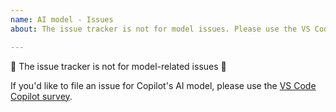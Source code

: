 ```yaml
---
name: AI model - Issues
about: The issue tracker is not for model issues. Please use the VS Code Copilot survey (https://aka.ms/vscode-copilot-survey).

---
```


🚨 The issue tracker is not for model-related issues 🚨

If you'd like to file an issue for Copilot's AI model, please use the [VS Code Copilot survey](https://aka.ms/vscode-copilot-survey).